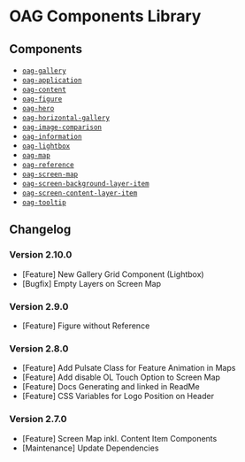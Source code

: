 # OAG Components Library

## Components

- [`oag-gallery`](./docs/components/oag-gallery/readme.md)
- [`oag-application`](./docs/components/oag-application/readme.md)
- [`oag-content`](./docs/components/oag-content/readme.md)
- [`oag-figure`](./docs/components/oag-figure/readme.md)
- [`oag-hero`](./docs/components/oag-hero/readme.md)
- [`oag-horizontal-gallery`](./docs/components/oag-horizontal-gallery/readme.md)
- [`oag-image-comparison`](./docs/components/oag-image-comparison/readme.md)
- [`oag-information`](./docs/components/oag-information/readme.md)
- [`oag-lightbox`](./docs/components/oag-lightbox/readme.md)
- [`oag-map`](./docs/components/oag-map/readme.md)
- [`oag-reference`](./docs/components/oag-reference/readme.md)
- [`oag-screen-map`](./docs/components/oag-screen-map/readme.md)
- [`oag-screen-background-layer-item`](./docs/components/oag-screen-background-layer-item/readme.md)
- [`oag-screen-content-layer-item`](./docs/components/oag-screen-content-layer-item/readme.md)
- [`oag-tooltip`](./docs/components/oag-tooltip/readme.md)

## Changelog

### Version 2.10.0

- [Feature] New Gallery Grid Component (Lightbox)
- [Bugfix] Empty Layers on Screen Map

### Version 2.9.0

- [Feature] Figure without Reference

### Version 2.8.0

- [Feature] Add Pulsate Class for Feature Animation in Maps
- [Feature] Add disable OL Touch Option to Screen Map
- [Feature] Docs Generating and linked in ReadMe
- [Feature] CSS Variables for Logo Position on Header

### Version 2.7.0

- [Feature] Screen Map inkl. Content Item Components
- [Maintenance] Update Dependencies
